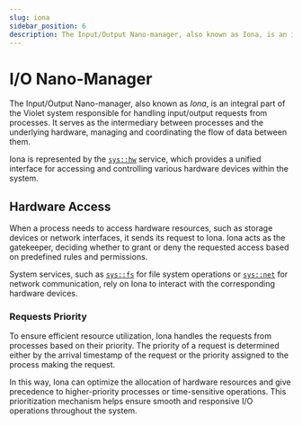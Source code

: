 ```yaml
---
slug: iona
sidebar_position: 6
description: The Input/Output Nano-manager, also known as Iona, is an integral part of the Violet system responsible for handling input/output requests from processes.
---
```


# I/O Nano-Manager

The Input/Output Nano-manager, also known as *Iona*, is an integral part of the
Violet system responsible for handling input/output requests from processes. It serves
as the intermediary between processes and the underlying hardware, managing and
coordinating the flow of data between them.

Iona is represented by the [`sys::hw`](../specs/services/hw.md) service, which provides a
unified interface for accessing and controlling various hardware devices within the system.

## Hardware Access

When a process needs to access hardware resources, such as storage devices or network
interfaces, it sends its request to Iona. Iona acts as the gatekeeper, deciding whether
to grant or deny the requested access based on predefined rules and permissions.

System services, such as [`sys::fs`](../specs/services/fs.md) for file system operations or [`sys::net`](../specs/services/net.md) for network communication, rely on Iona to
interact with the corresponding hardware devices.

### Requests Priority

To ensure efficient resource utilization, Iona handles the requests from processes based
on their priority. The priority of a request is determined either by the arrival
timestamp of the request or the priority assigned to the process making the request.

In this way, Iona can optimize the allocation of hardware resources and give precedence
to higher-priority processes or time-sensitive operations. This prioritization mechanism
helps ensure smooth and responsive I/O operations throughout the system.
